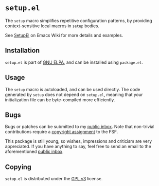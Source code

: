 `setup.el`
==========

The `setup` macro simplifies repetitive configuration patterns, by
providing context-sensitive local macros in `setup` bodies.

See [SetupEl][ewiki] on Emacs Wiki for more details and examples.

Installation
------------

`setup.el` is part of [GNU ELPA][elpa], and can be installed using
`package.el`.

Usage
-----

The `setup` macro is autoloaded, and can be used directly.  The code
generated by `setup` does not depend on `setup.el`, meaning that your
initialization file can be byte-compiled more efficiently.

Bugs
----

Bugs or patches can be submitted to my [public inbox][mail].  Note
that non-trivial contributions require a [copyright assignment][ca] to
the FSF.

This package is still young, so wishes, impressions and criticism are
very appreciated. If you have anything to say, feel free to send an
email to the aforementioned [public inbox][mail].

Copying
-------

`setup.el` is distributed under the [GPL v3][gpl3] license.

[ewiki]: https://www.emacswiki.org/emacs/SetupEl
[elpa]: http://elpa.gnu.org/packages/setup.html
[mail]: https://lists.sr.ht/~pkal/public-inbox
[ca]: https://www.gnu.org/software/emacs/manual/html_node/emacs/Copyright-Assignment.html#Copyright-Assignment
[gpl3]: https://www.gnu.org/licenses/gpl-3.0.en.html
